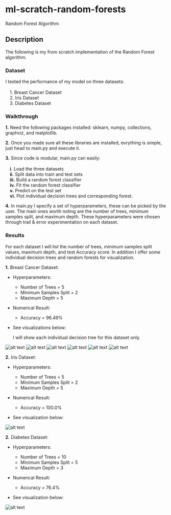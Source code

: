 # ml-scratch-random-forests
Random Forest Algorithm 

## **Description**
The following is my from scratch implementation of the Random Forest algorithm.

### **Dataset**

I tested the performance of my model on three datasets: \
\
    &emsp;1. Breast Cancer Dataset \
    &emsp;2. Iris Dataset \
    &emsp;3. Diabetes Dataset

### **Walkthrough**

**1.** Need the following packages installed: sklearn, numpy, collections, graphviz, and matplotlib.

**2.** Once you made sure all these libraries are installed, evrything is simple, just head to main.py and execute it.

**3.** Since code is modular, main.py can easily: \
\
    &emsp;**i.** Load the three datasets \
    &emsp;**ii.** Split data into train and test sets \
    &emsp;**iii.** Build a random forest classifier \
    &emsp;**iv.** Fit the random forest classifier \
    &emsp;**v.** Predict on the test set \
    &emsp;**vi.** Plot individual decision trees and corresponding forest.

**4.** In main.py I specify a set of hyperparameters, these can be picked by the user. The main ones worth noting are the number of trees, minimum samples split, and maximum depth. These hyperparameters were chosen through trail & error experimentation on each dataset.

### **Results**

For each dataset I will list the number of trees, minimum samples split values, maximum depth, and test Accuracy score.
In addition I offer some individual decision trees and random forests for visualization.

**1.** Breast Cancer Dataset:

- Hyperparameters:
     - Number of Trees = 5
     - Minimum Samples Split = 2
     - Maximum Depth = 5
 
- Numerical Result:
     - Accuracy = 96.49%

- See visualizations below:

    I will show each individual decision tree for this dataset only.


![alt text](https://github.com/ZainUFarhat/ml-scratch-random-forests/blob/main/plots/bc/decision_trees/bc_tree0.png?raw=true)
![alt text](https://github.com/ZainUFarhat/ml-scratch-random-forests/blob/main/plots/bc/decision_trees/bc_tree1.png?raw=true)
![alt text](https://github.com/ZainUFarhat/ml-scratch-random-forests/blob/main/plots/bc/decision_trees/bc_tree2.png?raw=true)
![alt text](https://github.com/ZainUFarhat/ml-scratch-random-forests/blob/main/plots/bc/decision_trees/bc_tree3.png?raw=true)
![alt text](https://github.com/ZainUFarhat/ml-scratch-random-forests/blob/main/plots/bc/decision_trees/bc_tree4.png?raw=true)
![alt text](https://github.com/ZainUFarhat/ml-scratch-random-forests/blob/main/plots/bc/bc_forest.png?raw=true)

**2.** Iris Dataset:

- Hyperparameters:
     - Number of Trees = 5
     - Minimum Samples Split = 2
     - Maximum Depth = 5
 
- Numerical Result:
     - Accuracy = 100.0%

- See visualization below:

![alt text](https://github.com/ZainUFarhat/ml-scratch-random-forests/blob/main/plots/iris/iris_forest.png?raw=true)

**2.** Diabetes Dataset:

- Hyperparameters:
     - Number of Trees = 10
     - Minimum Samples Split = 5
     - Maximum Depth = 3
 
- Numerical Result:
     - Accuracy = 76.4%

- See visualization below:

![alt text](https://github.com/ZainUFarhat/ml-scratch-random-forests/blob/main/plots/db/db_forest.png?raw=true)